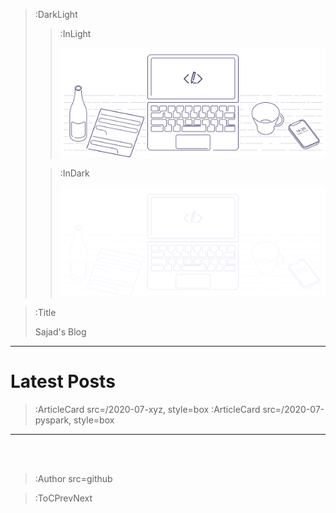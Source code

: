 > :DarkLight
> > :InLight
> >
> > ![banner](/img/cb-banner.svg)
>
> > :InDark
> >
> > ![banner](/img/cb-banner-dark.svg)

> :Title
>
> Sajad's Blog

---

# Latest Posts

> :ArticleCard src=/2020-07-xyz, style=box
> :ArticleCard src=/2020-07-pyspark, style=box

---

<br><br>

> :Author src=github

> :ToCPrevNext
